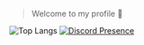 > Welcome to my profile 👋

![Top Langs](https://github-readme-stats.vercel.app/api/top-langs/?username=oneheka&layout=compact&theme=merko)
[![Discord Presence](https://lanyard.cnrad.dev/api/758717520525000794)](https://discord.com/users/758717520525000794)
